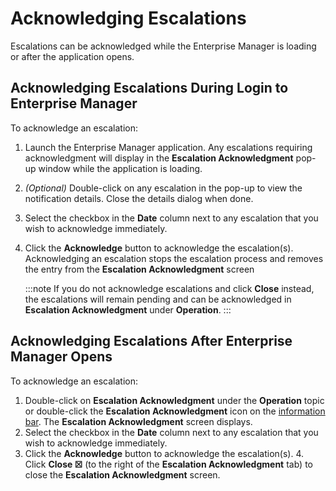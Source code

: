# Acknowledging Escalations

Escalations can be
acknowledged while the Enterprise Manager is loading or after the
application opens.

## Acknowledging Escalations During Login to Enterprise Manager

To acknowledge an escalation:

1. Launch the Enterprise Manager application. Any
    escalations requiring     acknowledgment will display in the **Escalation Acknowledgment**
    pop-up window while the application is loading.

2. *(Optional)* Double-click on any
    escalation in the pop-up to view     the notification details. Close the details dialog when done.

3. Select the checkbox in the **Date** column next to any
    escalation that you wish to     acknowledge immediately.

4. Click the **Acknowledge** button to acknowledge the
    escalation(s).     Acknowledging an escalation stops
    the escalation process and removes the entry from the **Escalation
    Acknowledgment** screen

    :::note
    If you do not acknowledge escalations and click **Close** instead, the escalations will remain pending and can be acknowledged in **Escalation Acknowledgment** under **Operation**.
    :::

## Acknowledging Escalations After Enterprise Manager Opens

To acknowledge an escalation:

1. Double-click on **Escalation Acknowledgment** under the
    **Operation** topic or double-click the **Escalation
    Acknowledgment** icon on the [information bar](Information-Bar.md). The **Escalation Acknowledgment**
    screen displays.
2. Select the checkbox in the **Date** column next to any
    escalation that you wish to     acknowledge immediately.
3. Click the **Acknowledge** button to acknowledge the
    escalation(s). 4.  Click **Close ☒** (to the right of the **Escalation Acknowledgment**
    tab) to close the **Escalation Acknowledgment** screen.
